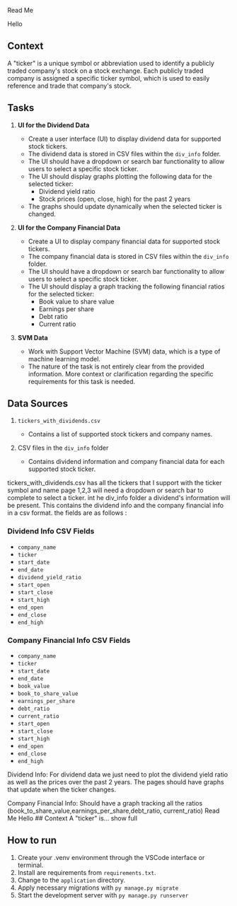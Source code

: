 Read Me

Hello

## Context

A "ticker" is a unique symbol or abbreviation used to identify a publicly traded company's stock on a stock exchange. Each publicly traded company is assigned a specific ticker symbol, which is used to easily reference and trade that company's stock.

## Tasks

1. **UI for the Dividend Data**
   - Create a user interface (UI) to display dividend data for supported stock tickers.
   - The dividend data is stored in CSV files within the `div_info` folder.
   - The UI should have a dropdown or search bar functionality to allow users to select a specific stock ticker.
   - The UI should display graphs plotting the following data for the selected ticker:
     - Dividend yield ratio
     - Stock prices (open, close, high) for the past 2 years
   - The graphs should update dynamically when the selected ticker is changed.

2. **UI for the Company Financial Data**
   - Create a UI to display company financial data for supported stock tickers.
   - The company financial data is stored in CSV files within the `div_info` folder.
   - The UI should have a dropdown or search bar functionality to allow users to select a specific stock ticker.
   - The UI should display a graph tracking the following financial ratios for the selected ticker:
     - Book value to share value
     - Earnings per share
     - Debt ratio
     - Current ratio

3. **SVM Data**
   - Work with Support Vector Machine (SVM) data, which is a type of machine learning model.
   - The nature of the task is not entirely clear from the provided information. More context or clarification regarding the specific requirements for this task is needed.

## Data Sources

1. `tickers_with_dividends.csv`
   - Contains a list of supported stock tickers and company names.

2. CSV files in the `div_info` folder
   - Contains dividend information and company financial data for each supported stock ticker.

tickers_with_dividends.csv has all the tickers that I support with the ticker symbol and name page 1,2,3 will need a dropdown or search bar to complete to select a ticker.
int he div_info folder a dividend's information will be present. This contains the dividend info and the company financial info in a csv format. the fields are as follows :


### Dividend Info CSV Fields
- `company_name`
- `ticker`
- `start_date`
- `end_date`
- `dividend_yield_ratio`
- `start_open`
- `start_close`
- `start_high`
- `end_open`
- `end_close`
- `end_high`

### Company Financial Info CSV Fields
- `company_name`
- `ticker`
- `start_date`
- `end_date`
- `book_value`
- `book_to_share_value`
- `earnings_per_share`
- `debt_ratio`
- `current_ratio`
- `start_open`
- `start_close`
- `start_high`
- `end_open`
- `end_close`
- `end_high`

Dividend Info:
For dividend data we just need to plot the dividend yield ratio as well as the prices over the past 2 years. The pages should have graphs that update when the ticker changes.

Company Financial Info:
Should have a graph tracking all the ratios (book_to_share_value,earnings_per_share,debt_ratio, current_ratio)
Read Me Hello ## Context A "ticker" is...
show full

## How to run
1. Create your .venv environment through the VSCode interface or terminal.
2. Install are requirements from `requirements.txt`.
3. Change to the `application` directory.
4. Apply necessary migrations with `py manage.py migrate`
5. Start the development server with `py manage.py runserver`
